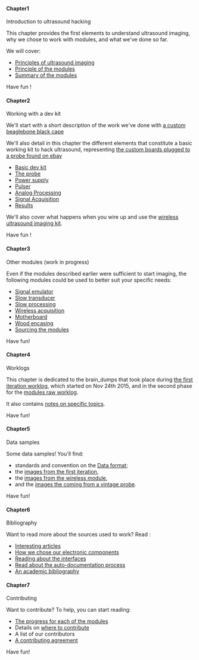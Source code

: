 #### Chapter1

Introduction to ultrasound hacking 

This chapter provides the first elements to understand ultrasound imaging, why we chose to work with modules, and what we've done so far.

We will cover:

* [Principles of ultrasound imaging](https://kelu124.gitbooks.io/echomods/content/Chapter1/principles.md)
* [Principle of the modules](https://kelu124.gitbooks.io/echomods/content/Chapter1/modules.md)
* [Summary of the modules](https://kelu124.gitbooks.io/echomods/content/Chapter1/listofmodules.md)

Have fun !

#### Chapter2

Working with a dev kit 

We'll start with a short description of the work we've done with [a custom beaglebone black cape](https://kelu124.gitbooks.io/echomods/content/devkit0.html)

We'll also detail in this chapter the different elements that constitute a basic working kit to hack ultrasound, representing [the custom boards plugged to a probe found on ebay](https://kelu124.gitbooks.io/echomods/content/Chapter2/basicdevkit.html)

* [Basic dev kit](basicdevkit.md)
* [The probe](retroATL3.md)
* [Power supply](mogaba.md)
* [Pulser](tobo.md)
* [Analog Processing](goblin.md)
* [Signal Acquisition](toadkiller.md)
* [Results](results.md)

We'll also cover what happens when you wire up and use the [wireless ultrasound imaging kit](https://kelu124.gitbooks.io/echomods/content/devkit11.html).

Have fun !

#### Chapter3

Other modules (work in progress) 

Even if the modules described earlier were sufficient to start imaging, the following modules could be used  to better suit your specific needs:

* [Signal emulator](https://kelu124.gitbooks.io/echomods/content/Chapter3/silent.md)
* [Slow transducer](https://kelu124.gitbooks.io/echomods/content/Chapter3/cletus.md)
* [Slow processing](https://kelu124.gitbooks.io/echomods/content/Chapter3/croaker.md)
* [Wireless acquisition](https://kelu124.gitbooks.io/echomods/content/Chapter3/kina.md)
* [Motherboard](https://kelu124.gitbooks.io/echomods/content/Chapter3/doj.md)
* [Wood encasing](https://kelu124.gitbooks.io/echomods/content/Chapter3/sleepy.md)
* [Sourcing the modules](sourcing.md)

Have fun!

#### Chapter4

Worklogs 

This chapter is dedicated to the brain_dumps that took place during [the first iteration worklog](https://kelu124.gitbooks.io/echomods/content/Chapter4/murgenworklog.html), which started on Nov 24th 2015, and in the second phase for the [modules raw worklog](https://kelu124.gitbooks.io/echomods/content/Chapter4/rawworklog.html).

It also contains [notes on specific topics](https://kelu124.gitbooks.io/echomods/content/Chapter4/detailedlog.html).

Have fun!

#### Chapter5

Data samples 

Some data samples! You'll find:

* standards and convention on the [Data format](https://kelu124.gitbooks.io/echomods/content/Chapter5/dataformat.html);
* the [images from the first iteration](https://kelu124.gitbooks.io/echomods/content/Chapter5/images.html), 
* the [images from the wireless module](https://kelu124.gitbooks.io/echomods/content/Chapter5/croaker_data.html), 
* and the [images the coming from a vintage probe](https://kelu124.gitbooks.io/echomods/content/Chapter5/loops.html).

Have fun!


#### Chapter6

Bibliography 

Want to read more about the sources used to work? Read :

* [Interesting articles](articles.md)
* [How we chose our electronic components](components.md)
* [Reading about the interfaces](interfaces.md) 
* [Read about the auto-documentation process](https://kelu124.gitbooks.io/echomods/content/Chapter6/documentationprocess.html)
* [An academic bibliography](https://kelu124.gitbooks.io/echomods/content/Chapter6/academicbiblio.html)





#### Chapter7

Contributing

Want to contribute? To help, you can start reading:

* [The progress for each of the modules](progress.md)
* Details on [where to contribute](https://kelu124.gitbooks.io/echomods/content/Chapter7/shoppingList.html)
* A list of our contributors
* [A contributing agreement](../CLA.md)

Have fun!


